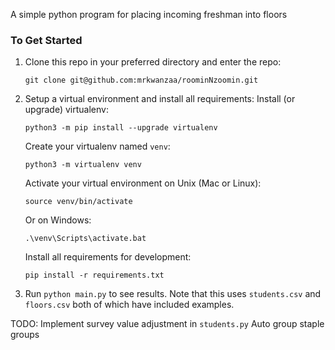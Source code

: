 A simple python program for placing incoming freshman into floors

### To Get Started

1. Clone this repo in your preferred directory and enter the repo:
    ```
    git clone git@github.com:mrkwanzaa/roominNzoomin.git
    ```

2. Setup a virtual environment and install all requirements:
    Install (or upgrade) virtualenv:
    ```
    python3 -m pip install --upgrade virtualenv
    ```
    Create your virtualenv named `venv`:
    ```
    python3 -m virtualenv venv
    ```
    Activate your virtual environment on Unix (Mac or Linux):
    ```
    source venv/bin/activate
    ```
    Or on Windows:
    ```
    .\venv\Scripts\activate.bat
    ```
    Install all requirements for development:
    ```
    pip install -r requirements.txt
    ```
3. Run `python main.py` to see results.
    Note that this uses `students.csv` and `floors.csv` both of which have included examples.

TODO:
    Implement survey value adjustment in `students.py`
    Auto group staple groups
